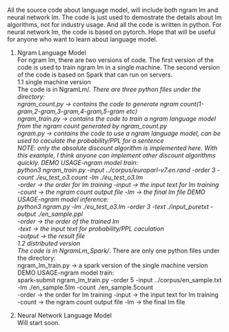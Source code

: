 All the source code about language model, will include both ngram lm and neural network lm. The code is just used to demostrate the details about lm algorithms, not for industry usage. And all the code is written in python. For neural network lm, the code is based on pytorch. Hope that will be useful for anyone who want to learn about language model.  
1. Ngram Language Model  
For ngram lm, there are two versions of code. The first version of the code is used to train ngram lm in a single machine. The second version of the code is based on Spark that can run on servers.  
1.1 single machine version  
The code is in NgramLm/*.  There are three python files under the directory:  
ngram_count.py -> contains the code to generate ngram count(1-gram,2-gram,3-gram,4-gram,5-gram etc)  
ngram_train.py -> contains the code to train a ngram language model from the ngram count generated by ngram_count.py  
ngram.py -> contains the code to use a ngram language model, can be used to caculate the probability/PPL for a sentence  
NOTE: only the absolute discount algorithm is implemented here. With this example, I think anyone can implement other discount algorithms quickly.
DEMO USAGE-ngram model train:  
python3 ngram_train.py -input ../corpus/europarl-v7.en.rand -order 3 -count ./eu_test_o3.count -lm ./eu_test_o3.lm  
-order -> the order for lm training 
-input -> the input text for lm training  
-count -> the ngram count output file
-lm    -> the final lm file
DEMO USAGE-ngram model inference:  
python3 ngram.py -lm ./eu_test_o3.lm -order 3 -text ./input_puretxt -output ./en_sample.ppl  
-order -> the order of the trained lm  
-text -> the input text for probability/PPL caculation  
-output -> the result file  
1.2 distributed version  
The code is in NgramLm_Spark/*.  There are only one python files under the directory:  
ngram_lm_train.py -> a spark version of the single machine version  
DEMO USAGE-ngram model train:  
spark-submit  ngram_lm_train.py -order 5 -input ../corpus/en_sample.txt -lm ./en_sample.5lm -count ./en_sample.5count  
-order -> the order for lm training 
-input -> the input text for lm training  
-count -> the ngram count output file
-lm    -> the final lm file

1. Neural Network Language Model  
Will start soon.  